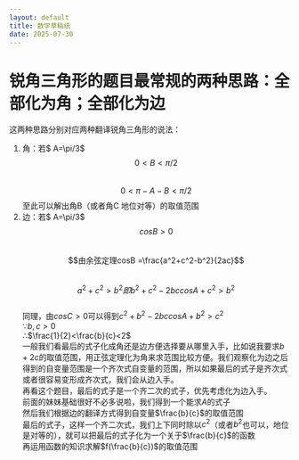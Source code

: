 ```yaml
---
layout: default
title: 数学草稿纸
date: 2025-07-30
---
```

# 锐角三角形的题目最常规的两种思路：全部化为角；全部化为边
这两种思路分别对应两种翻译锐角三角形的说法：
1. 角：若$ A=\pi/3$ $$0<B<\pi/2$$  
   $$0<\pi-A-B<\pi/2$$至此可以解出角B（或者角C 地位对等）的取值范围  
2. 边：若$ A=\pi/3$ $$cosB>0$$  
   $$由余弦定理cosB =\frac{a^2+c^2-b^2}{2ac}$$  
   $$a^2+c^2>b^2即b^2+c^2-2bccosA+c^2>b^2$$  
   同理，由$cosC>0$可以得到$c^2+b^2-2bccosA+b^2>c^2$  
   ∵$b,c>0$  
   ∴$\frac{1}{2}<\frac{b}{c}<2$  
一般我们看最后的式子化成角还是边方便选择要从哪里入手，比如说我要求$b+2c$的取值范围，用正弦定理化为角来求范围比较方便。我们观察化为边之后得到的自变量范围是一个齐次式自变量的范围，所以如果最后的式子是齐次式或者很容易变形成齐次式，我们会从边入手。  
再看这个题目，最后的式子是一个齐二次的式子，优先考虑化为边入手。  
前面的妹妹基础很好不必多说啦，我们得到一个能求$A$的式子  
然后我们根据边的翻译方式得到自变量$\frac{b}{c}$的取值范围  
最后的式子，这样一个齐二次式，我们上下同时除以$c^2$（或者$b^2$也可以，地位是对等的），就可以把最后的式子化为一个关于$\frac{b}{c}$的函数  
再运用函数的知识求解$f(\frac{b}{c})$的取值范围  
